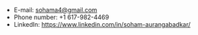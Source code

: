 * E-mail: sohama4@gmail.com
* Phone number: +1 617-982-4469
* LinkedIn: https://www.linkedin.com/in/soham-aurangabadkar/
